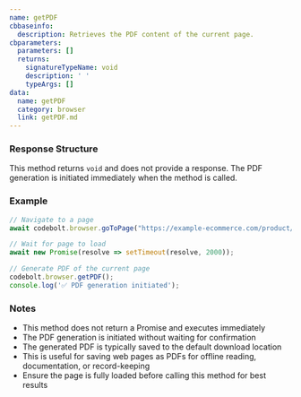 ```yaml
---
name: getPDF
cbbaseinfo:
  description: Retrieves the PDF content of the current page.
cbparameters:
  parameters: []
  returns:
    signatureTypeName: void
    description: ' '
    typeArgs: []
data:
  name: getPDF
  category: browser
  link: getPDF.md
---
```

<CBBaseInfo/> 
 <CBParameters/>

### Response Structure

This method returns `void` and does not provide a response. The PDF generation is initiated immediately when the method is called.

### Example

```js
// Navigate to a page
await codebolt.browser.goToPage("https://example-ecommerce.com/product/12345");

// Wait for page to load
await new Promise(resolve => setTimeout(resolve, 2000));

// Generate PDF of the current page
codebolt.browser.getPDF();
console.log('✅ PDF generation initiated');
```

### Notes

- This method does not return a Promise and executes immediately
- The PDF generation is initiated without waiting for confirmation
- The generated PDF is typically saved to the default download location
- This is useful for saving web pages as PDFs for offline reading, documentation, or record-keeping
- Ensure the page is fully loaded before calling this method for best results